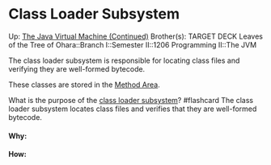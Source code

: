 # Class Loader Subsystem

Up: [The Java Virtual Machine (Continued)](the_java_virtual_machine_(continued))
Brother(s):
TARGET DECK
Leaves of the Tree of Ohara::Branch I::Semester II::1206 Programming II::The JVM

The class loader subsystem is responsible for locating class files and verifying they are well-formed bytecode.

These classes are stored in the [Method Area](method_area).

What is the purpose of the [class loader subsystem](class_loader_subsystem)? #flashcard 
The class loader subsystem locates class files and verifies that they are well-formed bytecode.
<!--ID: 1707422039681-->





































#### Why:
#### How:









